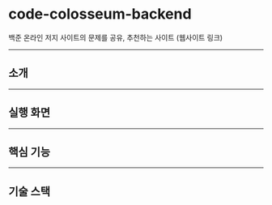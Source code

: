 # code-colosseum-backend
백준 온라인 저지 사이트의 문제를 공유, 추천하는 사이트
(웹사이트 링크)

---
## 소개


---
## 실행 화면


---
## 핵심 기능


---
## 기술 스택

